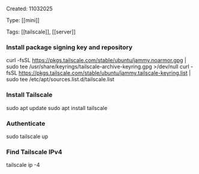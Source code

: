 Created: 11032025

Type: [[mini]]

Tags: [[tailscale]], [[server]]
### Install package signing key and repository

curl -fsSL https://pkgs.tailscale.com/stable/ubuntu/jammy.noarmor.gpg | sudo tee /usr/share/keyrings/tailscale-archive-keyring.gpg >/dev/null
curl -fsSL https://pkgs.tailscale.com/stable/ubuntu/jammy.tailscale-keyring.list | sudo tee /etc/apt/sources.list.d/tailscale.list

### Install Tailscale

sudo apt update
sudo apt install tailscale

### Authenticate

sudo tailscale up

### Find Tailscale IPv4

tailscale ip -4
